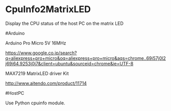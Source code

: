 # CpuInfo2MatrixLED

Display the CPU status of the host PC on the matrix LED

#Arduino

Arduino Pro Micro 5V 16MHz

https://www.google.co.jp/search?q=aliexpress+pro+micro&oq=aliexpress+pro+micro&aqs=chrome..69i57j0l2j69i64.9253j0j7&client=ubuntu&sourceid=chrome&ie=UTF-8

MAX7219 MatrixLED driver Kit

http://www.aitendo.com/product/11714

#HostPC

Use Python cpuinfo module.
